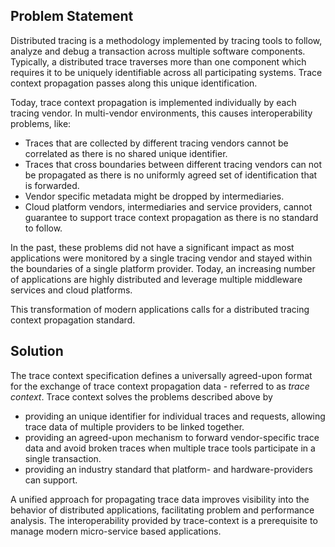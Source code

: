 ## Problem Statement

Distributed tracing is a methodology implemented by tracing tools to follow, analyze
and debug a transaction across multiple software components. Typically, a
<a>distributed trace</a> traverses more than one component which requires it to
be uniquely identifiable across all participating systems.
Trace context propagation passes along this unique identification.

Today, trace context propagation is implemented individually by each tracing vendor.
In multi-vendor environments, this causes interoperability problems, like:

- Traces that are collected by different tracing vendors cannot be correlated
  as there is no shared unique identifier.
- Traces that cross boundaries between different tracing vendors can not be
  propagated as there is no uniformly agreed set of identification that is forwarded.
- Vendor specific metadata might be dropped by intermediaries.
- Cloud platform vendors, intermediaries and service providers, cannot guarantee
  to support trace context propagation as there is no standard to follow.

In the past, these problems did not have a significant impact as most applications
were monitored by a single tracing vendor and stayed within the boundaries of a single
platform provider. Today, an increasing number of applications are highly
distributed and leverage multiple middleware services and cloud platforms.

This transformation of modern applications calls for a distributed tracing
context propagation standard.

## Solution

The trace context specification defines a universally agreed-upon format for the
exchange of trace context propagation data - referred to as *trace context*. Trace
context solves the problems described above by

- providing an unique identifier for individual traces and requests, allowing
  trace data of multiple providers to be linked together.
- providing an agreed-upon mechanism to forward vendor-specific trace data and
  avoid broken traces when multiple trace tools participate in a single transaction.
- providing an industry standard that platform- and hardware-providers can support.

A unified approach for propagating trace data improves visibility into the behavior
of distributed applications, facilitating problem and performance analysis.
The interoperability provided by trace-context is a prerequisite to manage modern
micro-service based applications.
